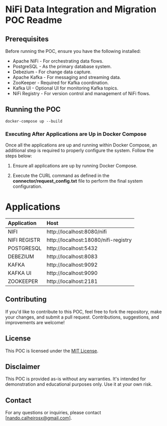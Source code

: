 # NiFi Data Integration and Migration POC Readme

## Prerequisites

Before running the POC, ensure you have the following installed:

- Apache NiFi - For orchestrating data flows.
- PostgreSQL - As the primary database system.
- Debezium - For change data capture.
- Apache Kafka - For messaging and streaming data.
- ZooKeeper - Required for Kafka coordination.
- Kafka UI - Optional UI for monitoring Kafka topics.
- NiFi Registry - For version control and management of NiFi flows.

## Running the POC

`docker-compose up --build`

### Executing After Applications are Up in Docker Compose

Once all the applications are up and running within Docker Compose, an additional step is required to properly configure the system. Follow the steps below:

1. Ensure all applications are up by running Docker Compose.

2. Execute the CURL command as defined in the **connector/request_config.txt** file to perform the final system configuration.

# Applications

| Application  | Host                                 |
| :----------- | :----------------------------------- |
| NIFI         | http://localhost:8080/nifi           |
| NIFI REGISTR | http://localhost:18080/nifi-registry |
| POSTGRESQL   | http://localhost:5432                |
| DEBEZIUM     | http://localhost:8083                |
| KAFKA        | http://localhost:9092                |
| KAFKA UI     | http://localhost:9090                |
| ZOOKEEPER    | http://localhost:2181                |

## Contributing

If you'd like to contribute to this POC, feel free to fork the repository, make your changes, and submit a pull request. Contributions, suggestions, and improvements are welcome!

## License

This POC is licensed under the [MIT License](LICENSE).

## Disclaimer

This POC is provided as-is without any warranties. It's intended for demonstration and educational purposes only. Use it at your own risk.

## Contact

For any questions or inquiries, please contact [nando.calheirosx@gmail.com].
